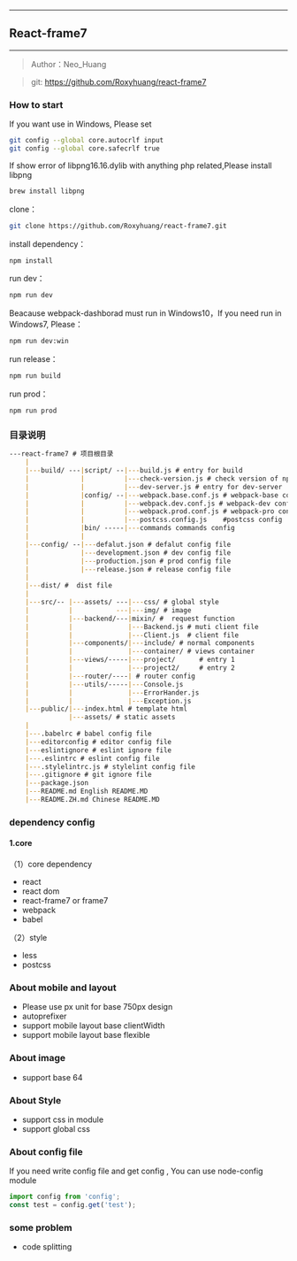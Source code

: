  ---
## React-frame7
---

> Author：Neo_Huang

> git: https://github.com/Roxyhuang/react-frame7

### How to start

If you want use in Windows, Please set

```bash
git config --global core.autocrlf input
git config --global core.safecrlf true 
```

If show error of libpng16.16.dylib with anything php related,Please install libpng

```bash
brew install libpng
```

clone：

```bash
git clone https://github.com/Roxyhuang/react-frame7.git
```
install dependency：

```bash
npm install
```
run dev：

```bash
npm run dev
```

Beacause webpack-dashborad must run in Windows10，If you need run in Windows7, Please：

```bash
npm run dev:win
```

run release：

```bash
npm run build
```

run prod：

```bash
npm run prod
```


### 目录说明

```markdown
---react-frame7 # 项目根目录
    |
    |---build/ ---|script/ --|---build.js # entry for build
    |             |          |---check-version.js # check version of npm
    |             |          |---dev-server.js # entry for dev-server
    |             |config/ --|---webpack.base.conf.js # webpack-base config
    |             |          |---webpack.dev.conf.js # webpack-dev config
    |             |          |---webpack.prod.conf.js # webpack-pro config
    |             |          |---postcss.config.js    #postcss config
    |             |bin/ -----|---commands commands config
    |             |
    |---config/ --|---defalut.json # defalut config file
    |             |---development.json # dev config file
    |             |---production.json # prod config file
    |             |---release.json # release config file
    |
    |---dist/ #  dist file
    |
    |---src/-- |---assets/ ---|---css/ # global style
    |          |           ---|---img/ # image
    |          |---backend/---|mixin/ #  request function
    |          |              |---Backend.js # muti client file
    |          |              |---Client.js  # client file
    |          |---components/|---include/ # normal components
    |          |              |---container/ # views container
    |          |---views/-----|---project/      # entry 1
    |          |              |---project2/     # entry 2
    |          |---router/----| # router config
    |          |---utils/-----|---Console.js
    |          |              |---ErrorHander.js
    |          |              |---Exception.js
    |---public/|---index.html # template html
               |---assets/ # static assets
    |
    |---.babelrc # babel config file
    |---editorconfig # editor config file
    |---eslintignore # eslint ignore file
    |---.eslintrc # eslint config file
    |---.stylelintrc.js # stylelint config file
    |---.gitignore # git ignore file
    |---package.json
    |---README.md English README.MD
    |---README.ZH.md Chinese README.MD

```

### dependency config

#### 1.core

（1）core dependency

- react
- react dom
- react-frame7 or frame7
- webpack
- babel

（2）style
- less
- postcss

### About mobile and layout

- Please use px unit for base 750px design
- autoprefixer
- support mobile layout base clientWidth
- support mobile layout base flexible

### About image

- support base 64


### About Style

- support css in module
- support global css

### About config file

If you need write config file and get config , You can use node-config module

```javascript
import config from 'config';
const test = config.get('test');
```

### some problem

- code splitting
